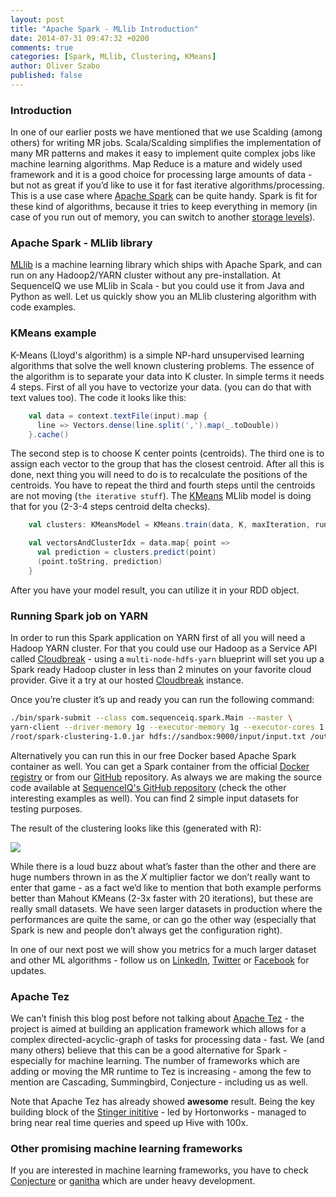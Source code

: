 ```yaml
---
layout: post
title: "Apache Spark - MLlib Introduction"
date: 2014-07-31 09:47:32 +0200
comments: true
categories: [Spark, MLlib, Clustering, KMeans]
author: Oliver Szabo
published: false
---
```


### Introduction

In one of our earlier posts we have mentioned that we use Scalding (among others) for writing MR jobs. Scala/Scalding simplifies the implementation of many MR patterns and makes it easy to implement quite complex jobs like machine learning algorithms. Map Reduce is a mature and widely used framework and it is a good choice for processing large amounts of data - but not as great if you’d like to use it for fast iterative algorithms/processing. This is a use case where [Apache Spark](https://spark.apache.org/) can be quite handy. Spark is fit for these kind of algorithms, because it tries to keep everything in memory (in case of you run out of memory, you can switch to another [storage levels](http://spark.apache.org/docs/latest/programming-guide.html#rdd-persistence)).

### Apache Spark - MLlib library

[MLlib](https://spark.apache.org/docs/latest/mllib-guide.html) is a machine learning library which ships with Apache Spark, and can run on any Hadoop2/YARN cluster without any pre-installation. At SequenceIQ we use MLlib in Scala - but you could use it from Java and Python as well. Let us quickly show you an MLlib clustering algorithm with code examples.

### KMeans example
K-Means (Lloyd's algorithm) is a simple NP-hard unsupervised learning algorithms that solve the well known clustering problems. The essence of the algorithm is to separate your data into K cluster. In simple terms it needs 4 steps. First of all you have to vectorize your data. (you can do that with text values too). The code it looks like this:

```scala
    val data = context.textFile(input).map {
      line => Vectors.dense(line.split(',').map(_.toDouble))
    }.cache()
```
The second step is to choose K center points (centroids). The third one is to assign each vector to the group that has the closest centroid. After all this is done, next thing you will need to do is to recalculate the positions of the centroids. You have to repeat the third and fourth steps until the centroids are not moving (`the iterative stuff`). The [KMeans](https://github.com/apache/spark/blob/master/mllib/src/main/scala/org/apache/spark/mllib/clustering/KMeans.scala) MLlib model is doing that for you (2-3-4 steps centroid delta checks).

```scala
    val clusters: KMeansModel = KMeans.train(data, K, maxIteration, runs)

    val vectorsAndClusterIdx = data.map{ point =>
      val prediction = clusters.predict(point)
      (point.toString, prediction)
    }

```
After you have your model result, you can utilize it in your RDD object. 

### Running Spark job on YARN
In order to run this Spark application on YARN first of all you will need a Hadoop YARN cluster. For that you could use our Hadoop as a Service API called [Cloudbreak](http://sequenceiq.com/cloudbreak) - using a `multi-node-hdfs-yarn` blueprint will set you up a Spark ready Hadoop cluster in less than 2 minutes on your favorite cloud provider. Give it a try at our hosted [Cloudbreak](https://cloudbreak.sequenceiq.com) instance.

Once you’re cluster it’s up and ready you can run the following command:
 
```bash
./bin/spark-submit --class com.sequenceiq.spark.Main --master \
yarn-client --driver-memory 1g --executor-memory 1g --executor-cores 1 \
/root/spark-clustering-1.0.jar hdfs://sandbox:9000/input/input.txt /output 10 10 1
```
Alternatively you can run this in our free Docker based Apache Spark container as well. You can get a Spark container from the official [Docker registry](https://registry.hub.docker.com/u/sequenceiq/spark/) or from our [GitHub](https://github.com/sequenceiq/docker-spark) repository.
As always we are making the source code available at [SequenceIQ's GitHub repository](https://github.com/sequenceiq/sequenceiq-samples/tree/master/spark-clustering) (check the other interesting examples as well).  You can find 2 simple input datasets for testing purposes. 

The result of the clustering looks like this (generated with R):

![](https://raw.githubusercontent.com/sequenceiq/sequenceiq-samples/master/spark-clustering/data/spark-clustering_1.jpeg)

While there is a loud buzz about what’s faster than the other and there are huge numbers thrown in as the *X* multiplier factor we don’t really want to enter that game - as a fact we’d like to mention that both example performs better than Mahout KMeans (2-3x faster with 20 iterations), but these are really small datasets. We have seen larger datasets in production where the performances are quite the same, or can go the other way (especially that Spark is new and people don’t always get the configuration right). 


In one of our next post we will show you metrics for a much larger dataset and other ML algorithms - follow us on [LinkedIn](https://www.linkedin.com/company/sequenceiq/), [Twitter](https://twitter.com/sequenceiq) or [Facebook](https://www.facebook) for updates.

### Apache Tez
We can’t finish this blog post before not talking about [Apache Tez](http://tez.apache.org/) - the project is aimed at building an application framework which allows for a complex directed-acyclic-graph of tasks for processing data - fast. We (and many others) believe that this can be a good alternative for Spark - especially for machine learning. The number of frameworks which are adding or moving the MR runtime to Tez is increasing - among the few to mention are Cascading, Summingbird, Conjecture - including us as well.

Note that Apache Tez has already showed **awesome** result. Being the key building block of the [Stinger inititive](http://hortonworks.com/labs/stinger/) - led by Hortonworks - managed to bring near real time queries and speed up Hive with 100x.

### Other promising machine learning frameworks

If you are interested in machine learning frameworks, you have to check  [Conjecture](https://github.com/etsy/Conjecture) or [ganitha](https://github.com/tresata/ganitha) which are under heavy development. 






